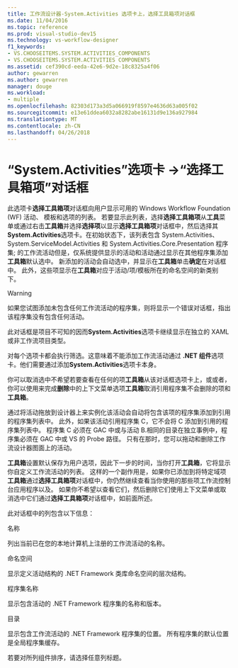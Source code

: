 ```yaml
---
title: 工作流设计器-System.Activities 选项卡上，选择工具箱项对话框
ms.date: 11/04/2016
ms.topic: reference
ms.prod: visual-studio-dev15
ms.technology: vs-workflow-designer
f1_keywords:
- VS.CHOOSEITEMS.SYSTEM.ACTIVITIES_COMPONENTS
- VS.CHOOSEITEMS.SYSTEM.ACTIVITIES COMPONENTS
ms.assetid: cef390cd-eeda-42e6-9d2e-18c8325a4f06
author: gewarren
ms.author: gewarren
manager: douge
ms.workload:
- multiple
ms.openlocfilehash: 82303d173a3d5a066919f8597e4636d63a005f02
ms.sourcegitcommit: e13e61ddea6032a8282abe16131d9e136a927984
ms.translationtype: MT
ms.contentlocale: zh-CN
ms.lasthandoff: 04/26/2018
---
```

# <a name="systemactivities-tab-choose-toolbox-items-dialog-box"></a>“System.Activities”选项卡 ->“选择工具箱项”对话框

此选项卡**选择工具箱项**对话框向用户显示可用的 Windows Workflow Foundation (WF) 活动、 模板和选项的列表。 若要显示此列表，选择**选择工具箱项**从**工具**菜单或通过右击**工具箱**并选择**选择项**以显示**选择工具箱项**对话框中，然后选择其**System.Activities**选项卡。在初始状态下，该列表包含 System.Activities、 System.ServiceModel.Activities 和 System.Activities.Core.Presentation 程序集; 的工作流活动但是，仅系统提供显示的活动和活动通过显示在其他程序集添加**工具箱**默认选中。 新添加的活动会自动选中，并显示在**工具箱**单击**确定**在对话框中。 此外，这些项显示在**工具箱**对应于活动/项/模板所在的命名空间的新类别下。

> [!WARNING]
> 如果您试图添加未包含任何工作流活动的程序集，则将显示一个错误对话框，指出该程序集没有包含任何活动。

 此对话框是项目不可知的因而**System.Activities**选项卡继续显示在独立的 XAML 或非工作流项目类型。

 对每个选项卡都会执行筛选。这意味着不能添加工作流活动通过 **.NET 组件**选项卡。他们需要通过添加**System.Activities**选项卡本身。

 你可以取消选中不希望若要查看在任何的项**工具箱**从该对话框选项卡上，或或者，你可以使用来完成**删除**中的上下文菜单选项**工具箱**取消引用程序集不会删除的项和**工具箱**。

 通过将活动拖放到设计器上来实例化该活动会自动将包含该项的程序集添加到引用的程序集列表中。 此外，如果该活动引用程序集 C，它不会将 C 添加到引用的程序集列表中。 程序集 C 必须在 GAC 中或与活动 B.相同的目录在独立事例中，程序集必须在 GAC 中或 VS 的 Probe 路径。 只有在那时，您可以拖动和删除工作流设计器图面上的活动。

 **工具箱**设置默认保存为用户选项，因此下一步的时间，当你打开**工具箱**，它将显示你自定义工作流活动的列表。 这样的一个副作用是，如果你已添加到将特定域项**工具箱**通过**选择工具箱项**对话框中，你仍然继续查看当你使用的那些项工作流控制台应用程序以及。 如果你不希望以查看它们，然后删除它们使用上下文菜单或取消选中它们通过**选择工具箱项**对话框中，如前面所述。

 此对话框中的列包含以下信息：

 名称

 列出当前已在您的本地计算机上注册的工作流活动的名称。

 命名空间

 显示定义活动结构的 .NET Framework 类库命名空间的层次结构。

 程序集名称

 显示包含活动的 .NET Framework 程序集的名称和版本。

 目录

 显示包含工作流活动的 .NET Framework 程序集的位置。 所有程序集的默认位置是全局程序集缓存。

 若要对所列组件排序，请选择任意列标题。